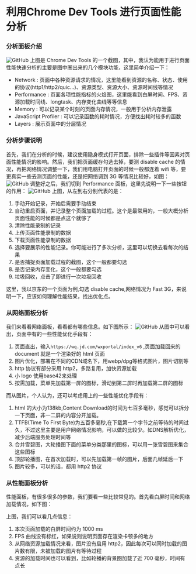 # 利用Chrome Dev Tools 进行页面性能分析

### 分析面板介绍
![GitHub](https://raw.githubusercontent.com/LuckyWinty/blog/master/images/perf/1.png)
上图是 Chrome Dev Tools 的一个截图，其中，我认为能用于进行页面性能快速分析的主要是图中圈出来的几个模块功能，这里简单介绍一下：
+ Network : 页面中各种资源请求的情况，这里能看到资源的名称、状态、使用的协议(http1/http2/quic...)、资源类型、资源大小、资源时间线等情况
+ Performance : 页面各项性能指标的火焰图，这里能看到白屏时间、FPS、资源加载时间线、longtask、内存变化曲线等等信息
+ Memory : 可以记录某个时刻的页面内存情况，一般用于分析内存泄露
+ JavaScript Profiler : 可以记录函数的耗时情况，方便找出耗时较多的函数
+ Layers : 展示页面中的分层情况

### 分析步骤说明

首先，我们在分析的时候，建议使用隐身模式打开页面，排除一些插件等因素对页面性能情况的影响。然后，我们把页面缓存勾选去掉，要测 disable cache 的情况，再把网络情况调整一下，我们用电脑打开页面的时候一般都连着 wifi 等，要更真实一些去测页面的性能，还是把网络调到 3G 等情况比较好，如图：
![GitHub](https://raw.githubusercontent.com/LuckyWinty/blog/master/images/perf/2.jpg)
调整好之后，我们切到 Performance 面板，这里先说明一下一些按钮的作用：
![GitHub](https://raw.githubusercontent.com/LuckyWinty/blog/master/images/perf/3.jpg)
上图，从左到右分别代表的是：
1. 手动开始记录，开始后需要手动结束
2. 自动重启页面，并记录整个页面加载的过程。这个是最常用的，一般大概分析页面性能的时候都是点这个就够了
3. 清除性能录制的记录
4. 上传页面性能录制的数据
5. 下载页面性能录制的数据
6. 选择要展示的性能记录。你可能进行了多次分析，这里可以切换去看每次的结果
7. 是否捕捉页面加载过程的截图，这个一般都要勾选
8. 是否记录内存变化，这个一般都要勾选
9. 垃圾回收，点击了即进行一次垃圾回收

这里，我以京东的一个页面为例,勾选 disable cache,网络情况为 Fast 3G，来说明一下，应该如何理解性能结果，找出优化点。

### 从网络面板分析

我们来看看网络面板，看看都有哪些信息。如下图所示：
![GitHub](https://raw.githubusercontent.com/LuckyWinty/blog/master/images/perf/4.jpg)
从图中可以看出，页面中有的一些性能优化手段有：
1. 页面直出，输入`https://wq.jd.com/wxportal/index_v6` ,页面加载回来的 document 就是一个渲染好的 html 页面
2. 图片优化，部署在不同的CDN域名下，用webp/dpg等格式图片，图片切割等
3. http 协议有部分采用 http2，多路复用，加快资源加载
4. 小 logo 使用base42来处理
5. 按需加载，菜单先加载第一屏的图标，滑动到第二屏时再加载第二屏的图标

而从图片，个人认为，还可以考虑用上的一些性能优化手段有：
1. html 的大小为138kb,Content Download的时间为七百多毫秒，感觉可以拆分一下页面，非一二屏的内容分开加载。
2. TTFB(Time To First Byte)为五百多毫秒,在下载第一个字节之前等待的时间过久，不过这里主要是用户网络情况影响，可以做的比较少。如DNS解析优化，减少后端服务处理时间等
3. 合并雪碧图，大轮播图下面的菜单分类那里的图标，可以用一张雪碧图来集合这些图标
4. 顶部轮播图，在首次加载时，可以先加载第一帧的图片，后面几帧延后一下
5. 图片较多，可以的话，都用 http2 协议

### 从性能面板分析
性能面板，有很多很多的参数，我们要看一些比较常见的。首先看白屏时间和网络加载情况，如下图：
<!-- 图 -->
上图，我们可以看几点信息：
1. 本次页面加载的白屏时间约为 1000 ms
2. FPS 曲线没有标红，如果说则说明页面存在渲染卡顿多的地方
3. 从网络资源加载情况来看，图片没有启用 http2，因此每次可以同时加载的图片数有限，未被加载的图片有等待过程
4. 资源的加载时间也可以看到，比如轮播的背景图加载了近 700 毫秒，时间有点长